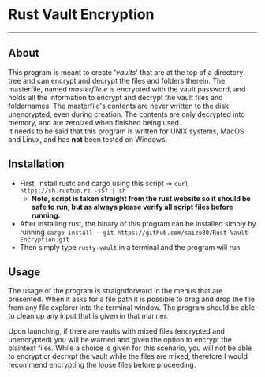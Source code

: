 # Rust Vault Encryption
***
## About
This program is meant to create '*vaults*' that are at the top of a directory tree and can encrypt and decrypt the files and folders therein. The masterfile, named *masterfile.e* is encrypted with the vault password, and holds all the information to encrypt and decrypt the vault files and foldernames. The masterfile's contents are never written to the disk unencrypted, even during creation. The contents are only decrypted into memory, and are zeroized when finished being used.  
It needs to be said that this program is written for UNIX systems, MacOS and Linux, and has **not** been tested on Windows.

## Installation
- First, install rustc and cargo using this script -> `curl https://sh.rustup.rs -sSf | sh` 
	- **Note, script is taken straight from the rust website so it should be safe to run, but as always please verify all script files before running.**
- After installing rust, the binary of this program can be installed simply by running `cargo install --git https://github.com/saizo80/Rust-Vault-Encryption.git`
- Then simply type `rusty-vault` in a terminal and the program will run

## Usage
The usage of the program is straightforward in the menus that are presented. When it asks for a file path it is possible to drag and drop the file from any file explorer into the terminal window. The program should be able to clean up any input that is given in that manner.

Upon launching, if there are vaults with mixed files (encrypted and unencrypted) you will be warned and given the option to encrypt the plaintext files. While a choice is given for this scenario, you will not be able to encrypt or decrypt the vault while the files are mixed, therefore I would recommend encrypting the loose files before proceeding. 